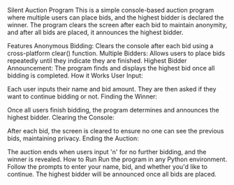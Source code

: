 Silent Auction Program
This is a simple console-based auction program where multiple users can place bids, and the highest bidder is declared the winner. The program clears the screen after each bid to maintain anonymity, and after all bids are placed, it announces the highest bidder.

Features
Anonymous Bidding: Clears the console after each bid using a cross-platform clear() function.
Multiple Bidders: Allows users to place bids repeatedly until they indicate they are finished.
Highest Bidder Announcement: The program finds and displays the highest bid once all bidding is completed.
How it Works
User Input:

Each user inputs their name and bid amount.
They are then asked if they want to continue bidding or not.
Finding the Winner:

Once all users finish bidding, the program determines and announces the highest bidder.
Clearing the Console:

After each bid, the screen is cleared to ensure no one can see the previous bids, maintaining privacy.
Ending the Auction:

The auction ends when users input 'n' for no further bidding, and the winner is revealed.
How to Run
Run the program in any Python environment.
Follow the prompts to enter your name, bid, and whether you'd like to continue.
The highest bidder will be announced once all bids are placed.